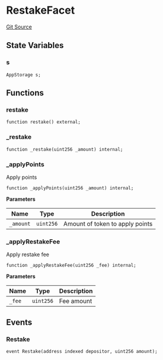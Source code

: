 # RestakeFacet
[Git Source](https://github.com/VaporFi/liquid-staking/blob/3b515db4cbed442e9d462b37141dae8e14c9c9d0/src/facets/RestakeFacet.sol)


## State Variables
### s

```solidity
AppStorage s;
```


## Functions
### restake


```solidity
function restake() external;
```

### _restake


```solidity
function _restake(uint256 _amount) internal;
```

### _applyPoints

Apply points


```solidity
function _applyPoints(uint256 _amount) internal;
```
**Parameters**

|Name|Type|Description|
|----|----|-----------|
|`_amount`|`uint256`|Amount of token to apply points|


### _applyRestakeFee

Apply restake fee


```solidity
function _applyRestakeFee(uint256 _fee) internal;
```
**Parameters**

|Name|Type|Description|
|----|----|-----------|
|`_fee`|`uint256`|Fee amount|


## Events
### Restake

```solidity
event Restake(address indexed depositor, uint256 amount);
```

